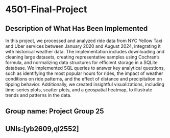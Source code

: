 # 4501-Final-Project

## Description of What Has Been Implemented
In this project, we processed and analyzed ride data from NYC Yellow Taxi and Uber services between January 2020 and August 2024, integrating it with historical weather data. The implementation includes downloading and cleaning large datasets, creating representative samples using Cochran’s formula, and normalizing data structures for efficient storage in a SQLite database. We implemented SQL queries to answer key analytical questions, such as identifying the most popular hours for rides, the impact of weather conditions on ride patterns, and the effect of distance and precipitation on tipping behavior. Additionally, we created insightful visualizations, including time-series plots, scatter plots, and a geospatial heatmap, to illustrate trends and patterns in the data. 

## Group name: Project Group 25

## UNIs:[yb2609,ql2552]